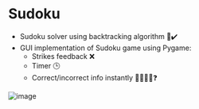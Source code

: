 # Sudoku

- Sudoku solver using backtracking algorithm 📝✔️
- GUI implementation of Sudoku game using Pygame:
  - Strikes feedback ❌
  - Timer 🕒
  - Correct/incorrect info instantly 👍🏼👎🏼❓

![image](https://user-images.githubusercontent.com/79655304/125192935-6b43e100-e24a-11eb-8b4b-adb8c3a50f74.png)
